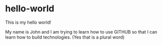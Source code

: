 # hello-world
This is my hello world!

My name is John and I am trying to learn how to use GITHUB so that I can learn how to build technologies. (Yes that is a plural word)
